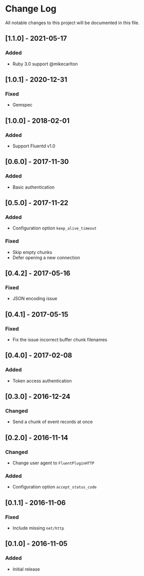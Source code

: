 # Change Log
All notable changes to this project will be documented in this file.

## [1.1.0] - 2021-05-17
### Added
- Ruby 3.0 support @mikecarlton

## [1.0.1] - 2020-12-31
### Fixed
- Gemspec

## [1.0.0] - 2018-02-01
### Added
- Support Fluentd v1.0

## [0.6.0] - 2017-11-30
### Added
- Basic authentication

## [0.5.0] - 2017-11-22
### Added
- Configuration option `keep_alive_timeout`

### Fixed
- Skip empty chunks
- Defer opening a new connection

## [0.4.2] - 2017-05-16
### Fixed
- JSON encoding issue

## [0.4.1] - 2017-05-15
### Fixed
- Fix the issue incorrect buffer chunk filenames

## [0.4.0] - 2017-02-08
### Added
- Token access authentication

## [0.3.0] - 2016-12-24
### Changed
- Send a chunk of event records at once

## [0.2.0] - 2016-11-14
### Changed
- Change user agent to `FluentPluginHTTP`

### Added
- Configuration option `accept_status_code`

## [0.1.1] - 2016-11-06
### Fixed
- Include missing `net/http`

## [0.1.0] - 2016-11-05
### Added
- Initial release
